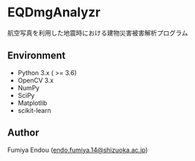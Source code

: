 # EQDmgAnalyzr

航空写真を利用した地震時における建物災害被害解析プログラム

## Environment
- Python 3.x ( >= 3.6)
- OpenCV 3.x
- NumPy
- SciPy
- Matplotlib
- scikit-learn

## Author

Fumiya Endou (endo.fumiya.14@shizuoka.ac.jp)


